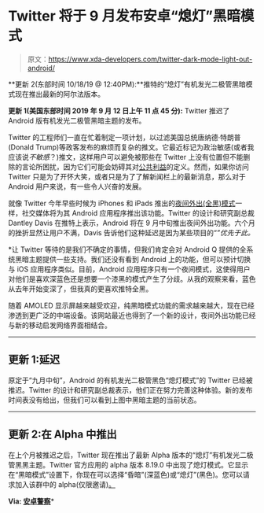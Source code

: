 # Twitter 将于 9 月发布安卓“熄灯”黑暗模式

> 原文：<https://www.xda-developers.com/twitter-dark-mode-light-out-android/>

**更新 2(东部时间 10/18/19 @ 12:40PM):**推特的“熄灯”有机发光二极管黑暗模式现在推出最新的阿尔法版本。

**更新 1(美国东部时间 2019 年 9 月 12 日上午 11 点 45 分):** Twitter 推迟了 Android 版有机发光二极管黑暗主题的发布。

Twitter 的工程师们一直在忙着制定一项计划，以过滤美国总统唐纳德·特朗普(Donald Trump)等政客发布的麻烦而复杂的推文。它最近标记为政治敏感(或者我应该说*不敏感*？)推文，这样用户可以避免被那些在 Twitter 上没有位置但不能删除的言论所困扰，因为它们可能会妨碍其对[公共利益](https://blog.twitter.com/en_us/topics/company/2019/publicinterest.html)的定义。然而，如果你访问 Twitter 只是为了开怀大笑，或者只是为了了解新闻栏上的最新消息，那么对于 Android 用户来说，有一些令人兴奋的发展。

就像 Twitter 今年早些时候为 iPhones 和 iPads 推出的[夜间外出(全黑)模式](https://www.xda-developers.com/twitter-black-night-mode-ios-android/)一样，社交媒体将为其 Android 应用程序推出该功能。Twitter 的设计和研究副总裁 Dantley Davis 在推特上表示，Android 将在 9 月中旬推出夜间外出功能。六个月的挫折显然让用户不满，Davis 告诉他们这种延迟是因为某些项目的“[](https://twitter.com/dantley/status/1154095967106244608)*”优先于此。*

 *让 Twitter 等待的是我们不确定的事情，但我们肯定会对 Android Q 提供的全系统黑暗主题提供一些支持。我们还没有看到 Android 上的功能，但可以预计切换与 iOS 应用程序类似。目前，Android 应用程序只有一个夜间模式，这使得用户对他们是喜欢深蓝色还是想要一个漆黑的模式产生了分歧。从我的观察来看，蓝色从去年开始变深了，但我真的更喜欢推特全黑。

随着 AMOLED 显示屏越来越受欢迎，纯黑暗模式功能的需求越来越大，现在已经渗透到更广泛的中端设备。该网站最近也得到了一个新的设计，夜间外出功能已经与新的移动启发网络界面相结合。

* * *

## 更新 1:延迟

原定于“九月中旬”，Android 的有机发光二极管黑色“熄灯模式”的 Twitter 已经被推迟。Twitter 的设计和研究副总裁表示，他们正在努力完善这种体验。新的发布时间表没有给出，但我们可以看到上图中黑暗主题的当前状态。

* * *

## 更新 2:在 Alpha 中推出

在上个月被推迟之后，Twitter 现在推出了最新 Alpha 版本的“熄灯”有机发光二极管黑黑主题。Twitter 官方应用的 alpha 版本 8.19.0 中出现了熄灯模式。它显示在“黑暗模式”设置下，你现在可以选择“昏暗”(深蓝色)或“熄灯”(黑色)。您可以请求加入该群中的 alpha(仅限邀请)[。](https://groups.google.com/forum/#!forum/twitter-for-android-experiment)

**Via: [安卓警察](https://www.androidpolice.com/2019/10/18/twitter-for-android-adds-oled-friendly-lights-out-mode-in-latest-alpha/)***